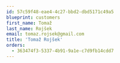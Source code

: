 ```yaml
---
id: 57c59f48-eae4-4c27-bbd2-dbd5171c49a5
blueprint: customers
first_name: Tomaž
last_name: Rojšek
email: tomaz.rojsek@gmail.com
title: 'Tomaž Rojšek'
orders:
  - 363474f3-5337-4b91-9a1e-c7d9fb14cdd7
---
```

